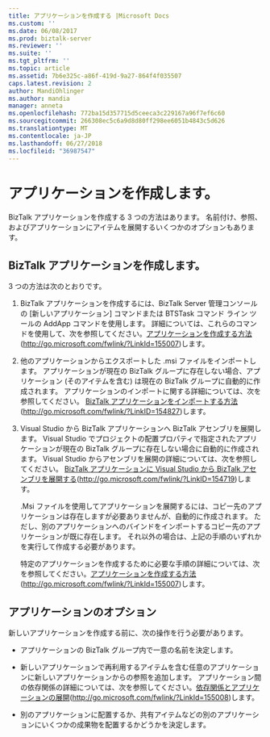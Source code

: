 ```yaml
---
title: アプリケーションを作成する |Microsoft Docs
ms.custom: ''
ms.date: 06/08/2017
ms.prod: biztalk-server
ms.reviewer: ''
ms.suite: ''
ms.tgt_pltfrm: ''
ms.topic: article
ms.assetid: 7b6e325c-a86f-419d-9a27-864f4f035507
caps.latest.revision: 2
author: MandiOhlinger
ms.author: mandia
manager: anneta
ms.openlocfilehash: 772ba15d357715d5ceeca3c229167a96f7ef6c60
ms.sourcegitcommit: 266308ec5c6a9d8d80ff298ee6051b4843c5d626
ms.translationtype: MT
ms.contentlocale: ja-JP
ms.lasthandoff: 06/27/2018
ms.locfileid: "36987547"
---
```

# <a name="creating-an-application"></a>アプリケーションを作成します。
BizTalk アプリケーションを作成する 3 つの方法はあります。 名前付け、参照、およびアプリケーションにアイテムを展開するいくつかのオプションもあります。  
  
## <a name="creating-a-biztalk-application"></a>BizTalk アプリケーションを作成します。  
 3 つの方法は次のとおりです。  
  
1. BizTalk アプリケーションを作成するには、BizTalk Server 管理コンソールの [新しいアプリケーション] コマンドまたは BTSTask コマンド ライン ツールの AddApp コマンドを使用します。 詳細については、これらのコマンドを使用して、次を参照してください。[アプリケーションを作成する方法](http://go.microsoft.com/fwlink/?LinkId=155007)(http://go.microsoft.com/fwlink/?LinkId=155007)します。  
  
2. 他のアプリケーションからエクスポートした .msi ファイルをインポートします。 アプリケーションが現在の BizTalk グループに存在しない場合、アプリケーション (そのアイテムを含む) は現在の BizTalk グループに自動的に作成されます。 アプリケーションのインポートに関する詳細については、次を参照してください。 [BizTalk アプリケーションをインポートする方法](http://go.microsoft.com/fwlink/?LinkID=154827)(http://go.microsoft.com/fwlink/?LinkID=154827)します。  
  
3. Visual Studio から BizTalk アプリケーションへ BizTalk アセンブリを展開します。 Visual Studio でプロジェクトの配置プロパティで指定されたアプリケーションが現在の BizTalk グループに存在しない場合に自動的に作成されます。 Visual Studio からアセンブリを展開の詳細については、次を参照してください。 [BizTalk アプリケーションに Visual Studio から BizTalk アセンブリを展開する](http://go.microsoft.com/fwlink/?LinkID=154719)(http://go.microsoft.com/fwlink/?LinkID=154719)します。  
  
   .Msi ファイルを使用してアプリケーションを展開するには、コピー先のアプリケーションは存在しますが必要ありませんが、自動的に作成されます。 ただし、別のアプリケーションへのバインドをインポートするコピー先のアプリケーションが既に存在します。 それ以外の場合は、上記の手順のいずれかを実行して作成する必要があります。  
  
   特定のアプリケーションを作成するために必要な手順の詳細については、次を参照してください。[アプリケーションを作成する方法](http://go.microsoft.com/fwlink/?LinkId=155007)(http://go.microsoft.com/fwlink/?LinkId=155007)します。  
  
## <a name="application-options"></a>アプリケーションのオプション  
 新しいアプリケーションを作成する前に、次の操作を行う必要があります。  
  
-   アプリケーションの BizTalk グループ内で一意の名前を決定します。  
  
-   新しいアプリケーションで再利用するアイテムを含む任意のアプリケーションに新しいアプリケーションからの参照を追加します。 アプリケーション間の依存関係の詳細については、次を参照してください。[依存関係とアプリケーションの展開](http://go.microsoft.com/fwlink/?LinkId=155008)(http://go.microsoft.com/fwlink/?LinkId=155008)します。  
  
-   別のアプリケーションに配置するか、共有アイテムなどの別のアプリケーションにいくつかの成果物を配置するかどうかを決定します。